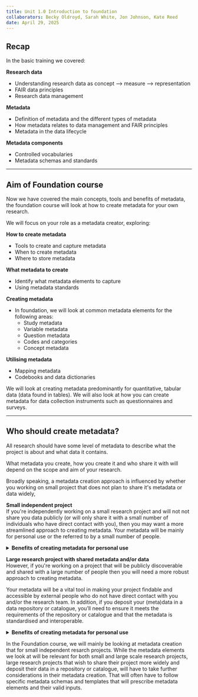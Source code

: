 ```yaml
---
title: Unit 1.0 Introduction to foundation
collaborators: Becky Oldroyd, Sarah White, Jon Johnson, Kate Reed
date: April 29, 2025
---
```


## Recap

In the basic training we covered:

**Research data**
 - Understanding research data as concept --> measure --> representation 
 - FAIR data principles
 - Research data management
  
**Metadata**
 - Definition of metadata and the different types of metadata
 - How metadata relates to data management and FAIR principles
 - Metadata in the data lifecycle
      
**Metadata components**
 - Controlled vocabularies
 - Metadata schemas and standards
   
  ---
  
 ##  Aim of Foundation course

Now we have covered the main concepts, tools and benefits of metadata, the foundation course will look at how to create metadata for your own research.

We will focus on your role as a metadata creator, exploring:

**How to create metadata**
  - Tools to create and capture metadata
  - When to create metadata 
  - Where to store metadata
    
**What metadata to create**
  - Identify what metadata elements to capture
  - Using metadata standards

**Creating metadata**
  - In foundation, we will look at common metadata elements for the following areas:
    - Study metadata
    - Variable metadata
    - Question metadata
    - Codes and categories
    - Concept metadata
    
**Utilising metadata**
  - Mapping metadata
  - Codebooks and data dictionaries

We will look at creating metadata predominantly for quantitative, tabular data (data found in tables). We will also look at how you can create metadata for data collection instruments such as questionnaires and surveys.

---

## Who should create metadata?

All research should have some level of metadata to describe what the project is about and what data it contains.

What metadata you create, how you create it and who share it with will depend on the scope and aim of your research.

Broadly speaking, a metadata creation approach is influenced by whether you working on small project that does not plan to share it's metadata or data widely, 

**Small independent project**<br>
If you're independently working on a small research project and will not not share you data publicly (or will only share it with a small number of individuals who have direct contact with you), then you may want a more streamlined approach to creating metadata. Your metadata will be mainly for personal use or the referred to by a small number of people.

<details>
<summary><b>Benefits of creating metadata for personal use</b></summary>
<p></p> 

-	Helps you understand your data when you reference it in the future
-	Enables you build on your research when designing future projects
-	Implement best practice
-	If you decide to share your data with other people, it's easy to access and understand

</details>

**Large research project with shared metadata and/or data**<br>
However, if you're working on a project that will be publicly discoverable and shared with a large number of people then you will need a more robust approach to creating metadata. 

Your metadata will be a vital tool in making your project findable and accessible by external people who do not have direct contact with you and/or the research team. In addition, if you deposit your (meta)data in a data repository or catalogue, you’ll need to ensure it meets the requirements of the repository or catalogue and that the metadata is standardised and interoperable.

<details>
<summary><b>Benefits of creating metadata for personal use</b></summary>
<p></p> 
 
-	Allows others who do not have a link to you or your research project to discover and understand your study
-	Promotes data citation of your work
-	Enables re-use of your data and cross-study comparisons
-	Standardised metadata will allow people who do not have links to you or your research project to effectively understand what the data is about with minimal confusion
-	Saves you time answering queries about your data
-	Promotes FAIR principles, allowing you to adhere to best practice 
  
</details>

In the Foundation course, we will mainly be looking at metadata creation that for small independent resarch projects. While the metadata elements we look at will be relevant for both small and large scale research projects, large research projects that wish to share their project more widely and deposit their data in a repository or catalogue, will have to take further considerations in their metadata creation. That will often have to follow specific metadata schemas and templates that will prescribe metadata elements and their valid inputs.
